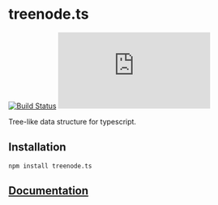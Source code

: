 # treenode.ts
[![Build Status](https://travis-ci.org/lubert/treenode.ts.svg?branch=main)](https://travis-ci.org/lubert/treenode.ts)
[![npm](https://img.shields.io/npm/v/treenode.ts)](https://www.npmjs.com/package/treenode.ts)

Tree-like data structure for typescript.

## Installation
```
npm install treenode.ts
```

## [Documentation](./docs/treenode.ts.md)
